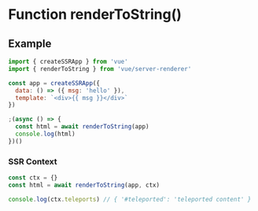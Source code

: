 # Function renderToString()

## Example

```javascript
import { createSSRApp } from 'vue'
import { renderToString } from 'vue/server-renderer'

const app = createSSRApp({
  data: () => ({ msg: 'hello' }),
  template: `<div>{{ msg }}</div>`
})

;(async () => {
  const html = await renderToString(app)
  console.log(html)
})()
```

### SSR Context

```javascript
const ctx = {}
const html = await renderToString(app, ctx)

console.log(ctx.teleports) // { '#teleported': 'teleported content' }
``` 
